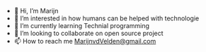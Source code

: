 - 👋 Hi, I’m Marijn
- 👀 I’m interested in how humans can be helped with technologie
- 🌱 I’m currently learning Technial programming
- 💞️ I’m looking to collaborate on open source project
- 📫 How to reach me MarijnvdVelden@gmail.com

<!---
YkXL/YkXL is a ✨ special ✨ repository because its `README.md` (this file) appears on your GitHub profile.
You can click the Preview link to take a look at your changes.
--->
